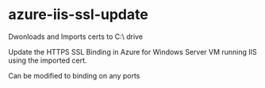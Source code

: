 # azure-iis-ssl-update

Dwonloads and Imports certs to C:\ drive

Update the HTTPS SSL Binding in Azure for Windows Server VM running IIS using the imported cert.

Can be modified to binding on any ports